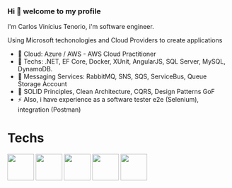 ### Hi 👋 welcome to my profile

I'm Carlos Vinícius Tenorio, i'm software engineer.

Using Microsoft techonologies and Cloud Providers to create applications

- 💬 Cloud: Azure / AWS - AWS Cloud Practitioner
- 💬 Techs: .NET, EF Core, Docker, XUnit, AngularJS, SQL Server, MySQL, DynamoDB.
- 💼 Messaging Services: RabbitMQ, SNS, SQS, ServiceBus, Queue Storage Account
- 🌱 SOLID Principles, Clean Architecture, CQRS, Design Patterns GoF
- ⚡ Also, i have experience as a software tester e2e (Selenium), integration (Postman)

# Techs

<div>
<img src="https://cdn.jsdelivr.net/gh/devicons/devicon/icons/csharp/csharp-original.svg" width="60"/>          
<img src="https://cdn.jsdelivr.net/gh/devicons/devicon/icons/dotnetcore/dotnetcore-original.svg" width="60"/>          
<img src="https://cdn.jsdelivr.net/gh/devicons/devicon/icons/azure/azure-original.svg" width="60"/>      
<img src="https://cdn.jsdelivr.net/gh/devicons/devicon/icons/amazonwebservices/amazonwebservices-plain-wordmark.svg" width="60"/>
<img src="https://cdn.jsdelivr.net/gh/devicons/devicon/icons/angularjs/angularjs-original.svg" width="60"/>
</div>
